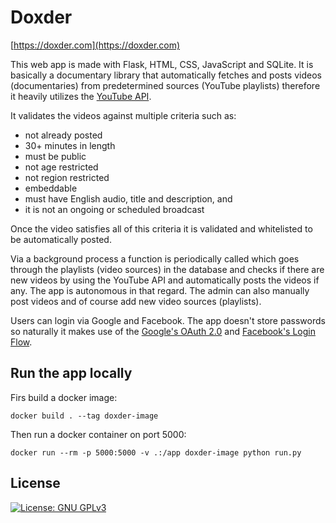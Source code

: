 # Doxder

[https://doxder.com](https://doxder.com)

This web app is made with Flask, HTML, CSS, JavaScript and SQLite. It is basically a documentary library that automatically fetches and posts videos (documentaries) from predetermined sources (YouTube playlists) therefore it heavily utilizes the [YouTube API](https://developers.google.com/youtube/v3/docs).

It validates the videos against multiple criteria such as:

- not already posted
- 30+ minutes in length
- must be public
- not age restricted
- not region restricted
- embeddable
- must have English audio, title and description, and
- it is not an ongoing or scheduled broadcast

Once the video satisfies all of this criteria it is validated and whitelisted to be automatically posted.

Via a background process a function is periodically called which goes through the playlists (video sources) in the database and checks if there are new videos by using the YouTube API and automatically posts the videos if any. The app is autonomous in that regard. The admin can also manually post videos and of course add new video sources (playlists).

Users can login via Google and Facebook. The app doesn't store passwords so naturally it makes use of the [Google's OAuth 2.0](https://developers.google.com/identity/protocols/oauth2) and [Facebook's Login Flow](https://developers.facebook.com/docs/facebook-login/guides/advanced/manual-flow).

## Run the app locally

Firs build a docker image:
```
docker build . --tag doxder-image
```

Then run a docker container on port 5000:
```
docker run --rm -p 5000:5000 -v .:/app doxder-image python run.py
```

## License

[![License: GNU GPLv3](https://img.shields.io/github/license/vlatan/doxder?label=License)](/LICENSE "License: GNU GPLv3")
